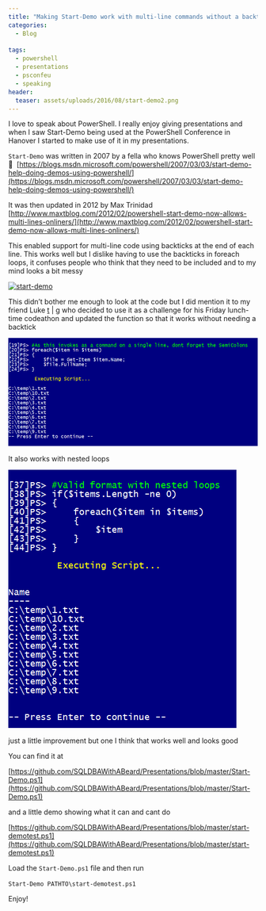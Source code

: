 ```yaml
---
title: "Making Start-Demo work with multi-line commands without a backtick"
categories:
  - Blog

tags:
  - powershell
  - presentations
  - psconfeu
  - speaking
header:
  teaser: assets/uploads/2016/08/start-demo2.png
---
```

I love to speak about PowerShell. I really enjoy giving presentations and when I saw Start-Demo being used at the PowerShell Conference in Hanover I started to make use of it in my presentations.

`Start-Demo` was written in 2007 by a fella who knows PowerShell pretty well 🙂  [https://blogs.msdn.microsoft.com/powershell/2007/03/03/start-demo-help-doing-demos-using-powershell/](https://blogs.msdn.microsoft.com/powershell/2007/03/03/start-demo-help-doing-demos-using-powershell/)

It was then updated in 2012 by Max Trinidad [http://www.maxtblog.com/2012/02/powershell-start-demo-now-allows-multi-lines-onliners/](http://www.maxtblog.com/2012/02/powershell-start-demo-now-allows-multi-lines-onliners/)

This enabled support for multi-line code using backticks at the end of each line. This works well but I dislike having to use the backticks in foreach loops, it confuses people who think that they need to be included and to my mind looks a bit messy

[![start-demo](/assets/uploads/2016/08/start-demo.png)](/assets/uploads/2016/08/start-demo.png)

This didn’t bother me enough to look at the code but I did mention it to my friend Luke [t](https:%5C%5Ctwitter.com%5Clduddridge) | [g](https://github.com/ChocolateMonkey) who decided to use it as a challenge for his Friday lunch-time codeathon and updated the function so that it works without needing a backtick

[![start-demo2](/assets/uploads/2016/08/start-demo2.png)](/assets/uploads/2016/08/start-demo2.png)

It also works with nested loops

[![start-demo3](/assets/uploads/2016/08/start-demo3.png)](/assets/uploads/2016/08/start-demo3.png)

just a little improvement but one I think that works well and looks good

You can find it at

[https://github.com/SQLDBAWithABeard/Presentations/blob/master/Start-Demo.ps1](https://github.com/SQLDBAWithABeard/Presentations/blob/master/Start-Demo.ps1)

and a little demo showing what it can and cant do

[https://github.com/SQLDBAWithABeard/Presentations/blob/master/start-demotest.ps1](https://github.com/SQLDBAWithABeard/Presentations/blob/master/start-demotest.ps1)

Load the `Start-Demo.ps1` file and then run

`Start-Demo PATHTO\start-demotest.ps1`

Enjoy!
